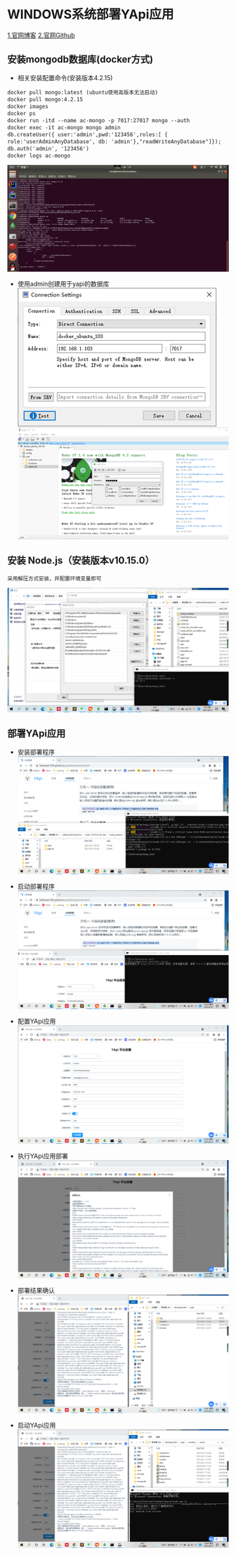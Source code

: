 # WINDOWS系统部署YApi应用
[1.官网博客](https://hellosean1025.github.io/yapi/devops/index.html)
[2.官网Github](https://github.com/ymfe/yapi)

## 安装mongodb数据库(docker方式)

- 相关安装配置命令(安装版本4.2.15)
```text
docker pull mongo:latest (ubuntu使用高版本无法启动)
docker pull mongo:4.2.15 
docker images
docker ps
docker run -itd --name ac-mongo -p 7017:27017 mongo --auth
docker exec -it ac-mongo mongo admin
db.createUser({ user:'admin',pwd:'123456',roles:[ { role:'userAdminAnyDatabase', db: 'admin'},"readWriteAnyDatabase"]});
db.auth('admin', '123456')
docker logs ac-mongo
```
![](./img/1.1.mongodb-install.png)

- 使用admin创建用于yapi的数据库
![](./img/1.2.mongodb-admin-login.jpg)
![](./img/1.3.create-yapi-db.png)

## 安装 Node.js（安装版本v10.15.0）
```text
采用解压方式安装，并配置环境变量即可
```
![](./img/node-install.jpg)

## 部署YApi应用
- 安装部署程序
![](./img/2.1.yapi-npm-install.jpg)

- 启动部署程序
![](./img/2.2.yapi-server-run.jpg)

- 配置YApi应用
![](./img/2.3.yapi-config.jpg)

- 执行YApi应用部署
![](./img/2.4.yapi-cli-apply%20.jpg)

- 部署结果确认
![](./img/2.5.yapi-cli-apply-result.jpg)

- 启动YApi应用
![](./img/3.1.yapi-app-run.jpg)